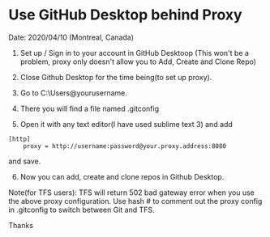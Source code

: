 # Use GitHub Desktop behind Proxy

Date: 2020/04/10 (Montreal, Canada)

1. Set up / Sign in to your account in GitHub Desktoop (This won't be a problem, proxy only doesn't allow you to Add, Create and Clone Repo)

2. Close Github Desktop for the time being(to set up proxy).

3. Go to C:\Users\@yourusername.

4. There you will find a file named .gitconfig

5. Open it with any text editor(I have used sublime text 3) and add

```
[http]
    proxy = http://username:password@your.proxy.address:8080
```

and save.

6. Now you can add, create and clone repos in Github Desktop.

Note(for TFS users): TFS will return 502 bad gateway error when you use the above proxy configuration. Use hash # to comment out the proxy config in .gitconfig to switch between Git and TFS.

Thanks [](https://stackoverflow.com/questions/38615168/how-can-i-configure-github-desktop-windows-to-work-with-a-proxy)